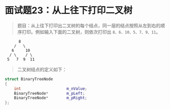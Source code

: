 # 面试题23：从上往下打印二叉树

> 题目：从上往下打印出二叉树的每个结点，同一层的结点按照从左到右的顺序打印。例如输入下面的二叉树，则依次打印出 `8、6、10、5、7、9、11`。

```
      8
    /   \
   6     10
  / \    / \
 5   7  9  11
```

> 二叉树结点的定义如下：

```c++
struct BinaryTreeNode
{
    int                    m_nValue;
    BinaryTreeNode*        m_pLeft;
    BinaryTreeNode*        m_pRight;
};
```

